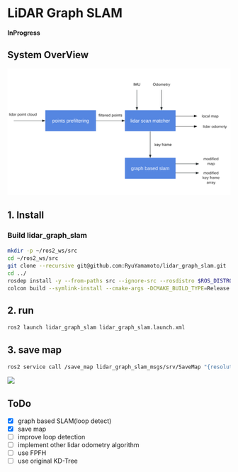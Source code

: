 # LiDAR Graph SLAM

**InProgress**

## System OverView
![overview](doc/system_overview.png)

## 1. Install

### Build lidar_graph_slam

```bash
mkdir -p ~/ros2_ws/src
cd ~/ros2_ws/src
git clone --recursive git@github.com:RyuYamamoto/lidar_graph_slam.git
cd ../
rosdep install -y --from-paths src --ignore-src --rosdistro $ROS_DISTRO
colcon build --symlink-install --cmake-args -DCMAKE_BUILD_TYPE=Release
```

## 2. run
```bash
ros2 launch lidar_graph_slam lidar_graph_slam.launch.xml
```
## 3. save map
```bash
ros2 service call /save_map lidar_graph_slam_msgs/srv/SaveMap "{resolution: 0.2, path: "<MAP PATH>"}"

```

[![](https://img.youtube.com/vi/hhWxuyCu7Us/0.jpg)](https://www.youtube.com/watch?v=hhWxuyCu7Us)

## ToDo
- [x] graph based SLAM(loop detect)
- [x] save map
- [ ] improve loop detection
- [ ] implement other lidar odometry algorithm
- [ ] use FPFH
- [ ] use original KD-Tree
